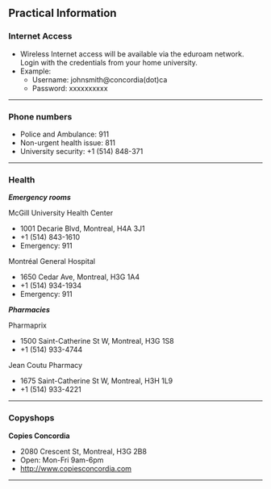 ## Practical Information

### Internet Access

* Wireless Internet access will be available via the eduroam network. Login with the credentials from your home university.
* Example:
  + Username: johnsmith@concordia(dot)ca
  + Password: xxxxxxxxxx

***

### Phone numbers

* Police and Ambulance: 911
* Non-urgent health issue: 811
* University security: +1 (514) 848-371

***

### Health

***Emergency rooms***

McGill University Health Center
* 1001 Decarie Blvd, Montreal, H4A 3J1
* +1 (514) 843-1610
* Emergency: 911

Montréal General Hospital
* 1650 Cedar Ave, Montreal, H3G 1A4
* +1 (514) 934-1934
* Emergency: 911

***Pharmacies***

Pharmaprix
* 1500 Saint-Catherine St W, Montreal, H3G 1S8
* +1 (514) 933-4744

Jean Coutu Pharmacy
* 1675 Saint-Catherine St W, Montreal, H3H 1L9
* +1 (514) 933-4221

***

### Copyshops

**Copies Concordia**
* 2080 Crescent St, Montreal, H3G 2B8
* Open: Mon-Fri 9am-6pm
* http://www.copiesconcordia.com

***
